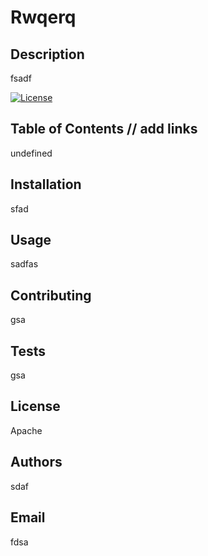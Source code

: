 
  # Rwqerq
  ## Description
  fsadf

  [![License](https://img.shields.io/badge/License-Apache_2.0-blue.svg)](https://opensource.org/licenses/Apache-2.0)

  ## Table of Contents // add links 
  undefined

  ## Installation
  sfad

  ## Usage
  sadfas

  ## Contributing
  gsa

  ## Tests
  gsa

  ## License
  Apache

  ## Authors
  sdaf

  ## Email
  fdsa
